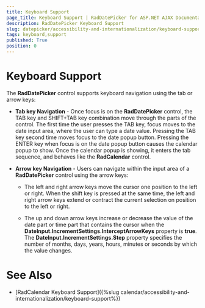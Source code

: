 ```yaml
---
title: Keyboard Support
page_title: Keyboard Support | RadDatePicker for ASP.NET AJAX Documentation
description: RadDatePicker Keyboard Support
slug: datepicker/accessibility-and-internationalization/keyboard-support
tags: keyboard,support
published: True
position: 0
---
```


# Keyboard Support


The **RadDatePicker** control supports keyboard navigation using the tab or arrow keys:

* **Tab key Navigation** - Once focus is on the **RadDatePicker** control, the TAB key and SHIFT+TAB key combination move through the parts of the control. The first time the user presses the TAB key, focus moves to the date input area, where the user can type a date value. Pressing the TAB key second time moves focus to the date popup button. Pressing the ENTER key when focus is on the date popup button causes the calendar popup to show. Once the calendar popup is showing, it enters the tab sequence, and behaves like the **RadCalendar** control.

* **Arrow key Navigation** - Users can navigate within the input area of a **RadDatePicker** control using the arrow keys:

    * The left and right arrow keys move the cursor one position to the left or right. When the shift key is pressed at the same time, the left and right arrow keys extend or contract the current selection on position to the left or right.

    * The up and down arrow keys increase or decrease the value of the date part or time part that contains the cursor when the **DateInput.IncrementSettings.InterceptArrowKeys** property is **true**. The **DateInput.IncrementSettings.Step** property specifies the number of months, days, years, hours, minutes or seconds by which the value changes.

# See Also

 * [RadCalendar Keyboard Support]({%slug calendar/accessibility-and-internationalization/keyboard-support%})


